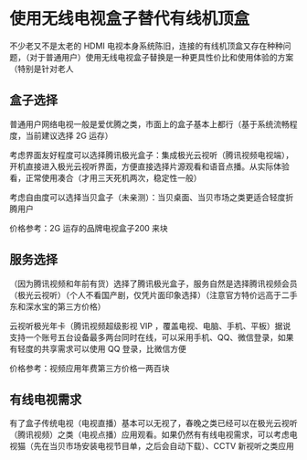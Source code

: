 # 使用无线电视盒子替代有线机顶盒

不少老又不是太老的 HDMI 电视本身系统陈旧，连接的有线机顶盒又存在种种问题，（对于普通用户）使用无线电视盒子替换是一种更具性价比和使用体验的方案（特别是针对老人

## 盒子选择

普通用户网络电视一般是爱优腾之类，市面上的盒子基本上都行（基于系统流畅程度，当前建议选择 2G 运存）

考虑界面友好程度可以选择腾讯极光盒子：集成极光云视听（腾讯视频电视端），开机直接进入极光云视听界面，方便直接选择片源观看和语音点播。从实际体验看，正常使用凑合（才用三天死机两次，稳定性一般）

考虑自由度可以选择当贝盒子（未亲测）：当贝桌面、当贝市场之类更适合轻度折腾用户

价格参考：2G 运存的品牌电视盒子200 来块

## 服务选择

（因为腾讯视频和年前有货）选择了腾讯极光盒子，服务自然是选择腾讯视频会员（极光云视听）（个人不看国产剧，仅凭片面印象选择）（注意官方特价远高于二手东和深水宝的第三方价格）

云视听极光年卡（腾讯视频超级影视 VIP ，覆盖电视、电脑、手机、平板）据说支持一个账号五台设备最多两台同时在线，可以采用手机、QQ、微信登录，如果有轻度的共享需求可以使用 QQ 登录，比微信方便

价格参考：视频应用年费第三方价格一两百块

## 有线电视需求

有了盒子传统电视（电视直播）基本可以无视了，春晚之类已经可以在极光云视听（腾讯视频）之类（电视点播）应用观看。如果仍然有有线电视需求，可以考虑电视猫（先在当贝市场安装电视节目单，之后会自动下载）、CCTV 新视听之类应用

